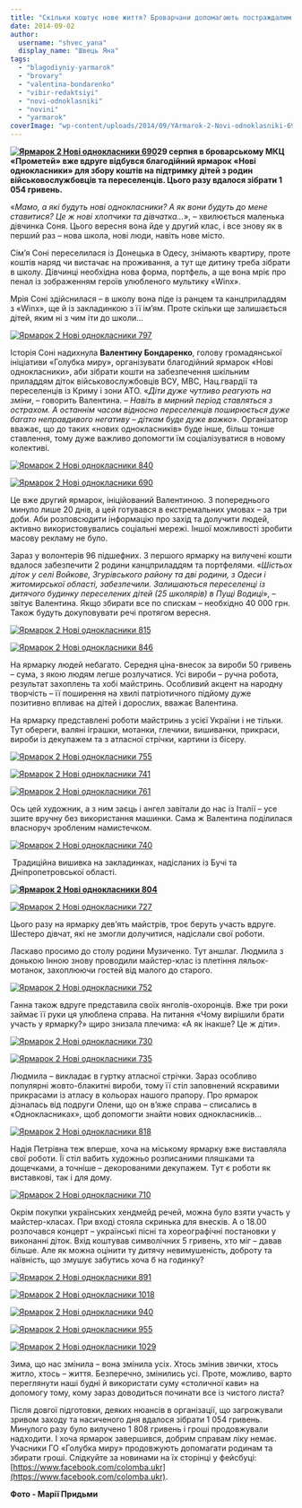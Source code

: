 ```yaml
---
title: "Скільки коштує нове життя? Броварчани допомагають постраждалим дітям"
date: 2014-09-02
author: 
  username: "shvec_yana"
  display_name: "Швець Яна"
tags: 
  - "blagodiyniy-yarmarok"
  - "brovary"
  - "valentina-bondarenko"
  - "vibir-redaktsiyi"
  - "novi-odnoklasniki"
  - "novini"
  - "yarmarok"
coverImage: "wp-content/uploads/2014/09/YArmarok-2-Novi-odnoklasniki-690.jpg"
---
```


**[![Ярмарок 2 Нові однокласники 690](https://mpz.brovary.org/wp-content/uploads/2014/09/YArmarok-2-Novi-odnoklasniki-690.jpg)](https://mpz.brovary.org/wp-content/uploads/2014/09/YArmarok-2-Novi-odnoklasniki-690.jpg)29 серпня в **броварському МКЦ «Прометей» вже вдруге відбувся благодійний ярмарок «Нові однокласники» для збору коштів на підтримку**** **дітей з родин військовослужбовців та переселенців. Цього разу вдалося зібрати 1 054 гривень.**

«_Мамо, а які будуть нові однокласники? А як вони будуть до мене ставитися? Це ж нові хлопчики та дівчатка…_», – хвилюється маленька дівчинка Соня. Цього вересня вона йде у другий клас, і все знову як в перший раз – нова школа, нові люди, навіть нове місто.

Сім’я Соні переселилася із Донецька в Одесу, знімають квартиру, проте коштів наряд чи вистачає на проживання, а тут ще дитину треба зібрати в школу. Дівчинці необхідна нова форма, портфель, а ще вона мріє про пенал із зображенням героїв улюбленого мультику «Winx».

Мрія Соні здійснилася – в школу вона піде із ранцем та канцприладдям з «Winx», ще й із закладинкою з її ім’ям. Проте скільки ще залишається дітей, яким ні з чим іти до школи…

[![Ярмарок 2 Нові однокласники 797](https://mpz.brovary.org/wp-content/uploads/2014/09/YArmarok-2-Novi-odnoklasniki-797.jpg)](https://mpz.brovary.org/wp-content/uploads/2014/09/YArmarok-2-Novi-odnoklasniki-797.jpg)

Історія Соні надихнула **Валентину Бондаренко**, голову громадянської ініціативи «Голубка миру», організувати благодійний ярмарок «Нові однокласники», аби зібрати кошти на забезпечення шкільним приладдям діток військовослужбовців ВСУ, МВС, Нац.гвардії та переселенців із Криму і зони АТО. «_Діти дуже чутливо реагують на зміни_, – говорить Валентина. – _Навіть в мирний період ставляться з острахом. А останнім часом відносно переселенців поширюється дуже багато неправдивого негативу – діткам буде дуже важко_». Організатор вважає, що до таких «нових однокласників» буде інше, більш тонше ставлення, тому дуже важливо допомогти їм соціалізуватися в новому колективі.

[![Ярмарок 2 Нові однокласники 840](https://mpz.brovary.org/wp-content/uploads/2014/09/YArmarok-2-Novi-odnoklasniki-840.jpg)](https://mpz.brovary.org/wp-content/uploads/2014/09/YArmarok-2-Novi-odnoklasniki-840.jpg)

[![Ярмарок 2 Нові однокласники 690](https://mpz.brovary.org/wp-content/uploads/2014/09/YArmarok-2-Novi-odnoklasniki-690.jpg)](https://mpz.brovary.org/wp-content/uploads/2014/09/YArmarok-2-Novi-odnoklasniki-690.jpg)

Це вже другий ярмарок, ініційований Валентиною. З попереднього минуло лише 20 днів, а цей готувався в екстремальних умовах – за три доби. Аби розповсюдити інформацію про захід та долучити людей, активно використовувались соціальні мережі. Іншої можливості зробити масову рекламу не було.

Зараз у волонтерів 96 підшефних. З першого ярмарку на вилучені кошти вдалося забезпечити 2 родини канцприладдям та портфелями. «_Шістьох діток у селі Войкове, Згурівського району та дві родини, з Одеси і житомирської області, забезпечили. Залишаються переселенці із дитячого будинку переселених дітей (25 школярів) в Пущі Водиці_», – звітує Валентина. Якщо збирати все по спискам – необхідно 40 000 грн. Також будуть докуповувати речі протягом вересня.

[![Ярмарок 2 Нові однокласники 815](https://mpz.brovary.org/wp-content/uploads/2014/09/YArmarok-2-Novi-odnoklasniki-815.jpg)](https://mpz.brovary.org/wp-content/uploads/2014/09/YArmarok-2-Novi-odnoklasniki-815.jpg)

[![Ярмарок 2 Нові однокласники 846](https://mpz.brovary.org/wp-content/uploads/2014/09/YArmarok-2-Novi-odnoklasniki-846.jpg)](https://mpz.brovary.org/wp-content/uploads/2014/09/YArmarok-2-Novi-odnoklasniki-846.jpg)

На ярмарку людей небагато. Середня ціна-внесок за вироби 50 гривень – сума, з якою людям легше розлучатися. Усі вироби – ручна робота, результат захоплень та хобі майстринь. Особливий акцент на народну творчість – її поширення на хвилі патріотичного підйому дуже позитивно впливає на дітей і дорослих, вважає Валентина.

На ярмарку представлені роботи майстринь з усієї України і не тільки. Тут обереги, валяні іграшки, мотанки, глечики, вишиванки, прикраси, вироби із декупажем та з атласної стрічки, картини із бісеру.

[![Ярмарок 2 Нові однокласники 755](https://mpz.brovary.org/wp-content/uploads/2014/09/YArmarok-2-Novi-odnoklasniki-755.jpg)](https://mpz.brovary.org/wp-content/uploads/2014/09/YArmarok-2-Novi-odnoklasniki-755.jpg)

[![Ярмарок 2 Нові однокласники 741](https://mpz.brovary.org/wp-content/uploads/2014/09/YArmarok-2-Novi-odnoklasniki-741.jpg)](https://mpz.brovary.org/wp-content/uploads/2014/09/YArmarok-2-Novi-odnoklasniki-741.jpg)

[![Ярмарок 2 Нові однокласники 761](https://mpz.brovary.org/wp-content/uploads/2014/09/YArmarok-2-Novi-odnoklasniki-761.jpg)](https://mpz.brovary.org/wp-content/uploads/2014/09/YArmarok-2-Novi-odnoklasniki-761.jpg)

Ось цей художник, а з ним заєць і ангел завітали до нас із Італії – усе зшите вручну без використання машинки. Сама ж Валентина поділилася власноруч зробленим намистечком.

[![Ярмарок 2 Нові однокласники 740](https://mpz.brovary.org/wp-content/uploads/2014/09/YArmarok-2-Novi-odnoklasniki-740.jpg)](https://mpz.brovary.org/wp-content/uploads/2014/09/YArmarok-2-Novi-odnoklasniki-740.jpg)

 Традиційна вишивка на закладинках, надісланих із Бучі та Дніпропетровської області.

**[![Ярмарок 2 Нові однокласники 804](https://mpz.brovary.org/wp-content/uploads/2014/09/YArmarok-2-Novi-odnoklasniki-804.jpg)](https://mpz.brovary.org/wp-content/uploads/2014/09/YArmarok-2-Novi-odnoklasniki-804.jpg)**

[![Ярмарок 2 Нові однокласники 727](https://mpz.brovary.org/wp-content/uploads/2014/09/YArmarok-2-Novi-odnoklasniki-727.jpg)](https://mpz.brovary.org/wp-content/uploads/2014/09/YArmarok-2-Novi-odnoklasniki-727.jpg)

Цього разу на ярмарку дев’ять майстрів, троє беруть участь вдруге. Шестеро дівчат, які не змогли долучитися, надіслали свої роботи.

Ласкаво просимо до столу родини Музиченко. Тут аншлаг. Людмила з донькою Інною знову проводили майстер-клас із плетіння ляльок-мотанок, захоплюючи гостей від малого до старого.

[![Ярмарок 2 Нові однокласники 752](https://mpz.brovary.org/wp-content/uploads/2014/09/YArmarok-2-Novi-odnoklasniki-752.jpg)](https://mpz.brovary.org/wp-content/uploads/2014/09/YArmarok-2-Novi-odnoklasniki-752.jpg)

Ганна також вдруге представила своїх янголів-охоронців. Вже три роки займає її руки ця улюблена справа. На питання «Чому вирішили брати участь у ярмарку?» щиро знизала плечима: «А як інакше? Це ж діти».

[![Ярмарок 2 Нові однокласники 730](https://mpz.brovary.org/wp-content/uploads/2014/09/YArmarok-2-Novi-odnoklasniki-730.jpg)](https://mpz.brovary.org/wp-content/uploads/2014/09/YArmarok-2-Novi-odnoklasniki-730.jpg)

[![Ярмарок 2 Нові однокласники 735](https://mpz.brovary.org/wp-content/uploads/2014/09/YArmarok-2-Novi-odnoklasniki-735.jpg)](https://mpz.brovary.org/wp-content/uploads/2014/09/YArmarok-2-Novi-odnoklasniki-735.jpg)

Людмила – викладає в гуртку атласної стрічки. Зараз особливо популярні жовто-блакитні вироби, тому її стіл заповнений яскравими прикрасами із атласу в кольорах нашого прапору. Про ярмарок дізналась від подруги Олени, що он в’яже справа – списались в «Однокласниках», щоб допомогти знайти нових однокласників…

[![Ярмарок 2 Нові однокласники 818](https://mpz.brovary.org/wp-content/uploads/2014/09/YArmarok-2-Novi-odnoklasniki-818.jpg)](https://mpz.brovary.org/wp-content/uploads/2014/09/YArmarok-2-Novi-odnoklasniki-818.jpg)

Надія Петрівна теж вперше, хоча на міському ярмарку вже виставляла свої роботи. Її стіл вабить художньо розписаними пляшками та дощечками, а точніше – декорованими декупажем. Тут є роботи як виставкові, так і для дому.

[![Ярмарок 2 Нові однокласники 710](https://mpz.brovary.org/wp-content/uploads/2014/09/YArmarok-2-Novi-odnoklasniki-710.jpg)](https://mpz.brovary.org/wp-content/uploads/2014/09/YArmarok-2-Novi-odnoklasniki-710.jpg)

Окрім покупки українських хендмейд речей, можна було взяти участь у майстер-класах. При вході стояла скринька для внесків. А о 18.00 розпочався концерт – українські пісні та хореографічні постановки у виконанні діток. Вхід коштував символічних 5 гривень, хто міг – давав більше. Але як можна оцінити ту дитячу невимушеність, доброту та наївність, що змушує забутись хоча б на годинку?

[![Ярмарок 2 Нові однокласники 891](https://mpz.brovary.org/wp-content/uploads/2014/09/YArmarok-2-Novi-odnoklasniki-891.jpg)](https://mpz.brovary.org/wp-content/uploads/2014/09/YArmarok-2-Novi-odnoklasniki-891.jpg)

[![Ярмарок 2 Нові однокласники 1018](https://mpz.brovary.org/wp-content/uploads/2014/09/YArmarok-2-Novi-odnoklasniki-1018.jpg)](https://mpz.brovary.org/wp-content/uploads/2014/09/YArmarok-2-Novi-odnoklasniki-1018.jpg)

[![Ярмарок 2 Нові однокласники 940](https://mpz.brovary.org/wp-content/uploads/2014/09/YArmarok-2-Novi-odnoklasniki-940.jpg)](https://mpz.brovary.org/wp-content/uploads/2014/09/YArmarok-2-Novi-odnoklasniki-940.jpg)

[![Ярмарок 2 Нові однокласники 955](https://mpz.brovary.org/wp-content/uploads/2014/09/YArmarok-2-Novi-odnoklasniki-955.jpg)](https://mpz.brovary.org/wp-content/uploads/2014/09/YArmarok-2-Novi-odnoklasniki-955.jpg)

[![Ярмарок 2 Нові однокласники 1029](https://mpz.brovary.org/wp-content/uploads/2014/09/YArmarok-2-Novi-odnoklasniki-1029.jpg)](https://mpz.brovary.org/wp-content/uploads/2014/09/YArmarok-2-Novi-odnoklasniki-1029.jpg)

Зима, що нас змінила – вона змінила усіх. Хтось змінив звички, хтось житло, хтось – життя. Безперечно, змінились усі. Проте, можливо, варто переглянути наші будні й використати суму «столичної кави» на допомогу тому, кому зараз доводиться починати все із чистого листа?

Після довгої підготовки, деяких нюансів в організації, що загрожували зривом заходу та насиченого дня вдалося зібрати 1 054 гривень. Минулого разу було вилучено 1 808 гривень і гроші продовжували надходити. І хоча ярмарок завершився, добрим справам ліку немає. Учасники ГО «Голубка миру» продовжують допомагати родинам та збирати гроші. Cлідкуйте за новинами на їх сторінці у фейсбуці: [https://www.facebook.com/colomba.ukr](https://www.facebook.com/colomba.ukr).

**Фото - Марії Придьми**
